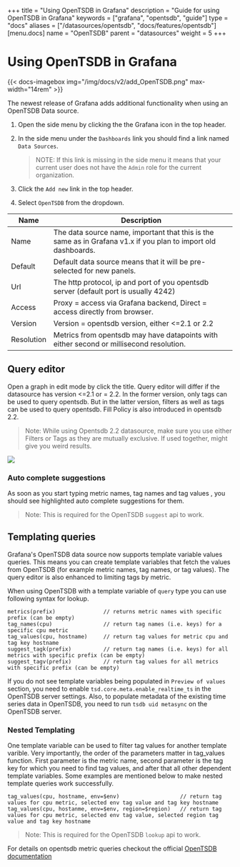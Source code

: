 +++
title = "Using OpenTSDB in Grafana"
description = "Guide for using OpenTSDB in Grafana"
keywords = ["grafana", "opentsdb", "guide"]
type = "docs"
aliases = ["/datasources/opentsdb",	"docs/features/opentsdb"]
[menu.docs]
name = "OpenTSDB"
parent = "datasources"
weight = 5
+++

# Using OpenTSDB in Grafana

{{< docs-imagebox img="/img/docs/v2/add_OpenTSDB.png" max-width="14rem" >}}

The newest release of Grafana adds additional functionality when using an OpenTSDB Data source.

1. Open the side menu by clicking the the Grafana icon in the top header.
2. In the side menu under the `Dashboards` link you should find a link named `Data Sources`.

    > NOTE: If this link is missing in the side menu it means that your current user does not have the `Admin` role for the current organization.

3. Click the `Add new` link in the top header.
4. Select `OpenTSDB` from the dropdown.

Name | Description
------------ | -------------
Name | The data source name, important that this is the same as in Grafana v1.x if you plan to import old dashboards.
Default | Default data source means that it will be pre-selected for new panels.
Url | The http protocol, ip and port of you opentsdb server (default port is usually 4242)
Access | Proxy = access via Grafana backend, Direct = access directly from browser.
Version | Version = opentsdb version, either <=2.1 or 2.2
Resolution | Metrics from opentsdb may have datapoints with either second or millisecond resolution.

## Query editor
Open a graph in edit mode by click the title. Query editor will differ if the datasource has version <=2.1 or = 2.2. In the former version, only tags can be used to query opentsdb. But in the latter version, filters as well as tags can be used to query opentsdb. Fill Policy is also introduced in opentsdb 2.2.

  > Note: While using Opentsdb 2.2 datasource, make sure you use either Filters or Tags as they are mutually exclusive. If used together, might give you weird results.

![](/img/docs/v2/opentsdb_query_editor.png)

### Auto complete suggestions
As soon as you start typing metric names, tag names and tag values , you should see highlighted auto complete suggestions for them.

 > Note: This is required for the OpenTSDB `suggest` api to work.

## Templating queries
Grafana's OpenTSDB data source now supports template variable values queries. This means you can create template variables that fetch the values from OpenTSDB (for example metric names, tag names, or tag values). The query editor is also enhanced to limiting tags by metric.

When using OpenTSDB with a template variable of `query` type you can use following syntax for lookup.

    metrics(prefix)               // returns metric names with specific prefix (can be empty)
    tag_names(cpu)                // return tag names (i.e. keys) for a specific cpu metric
    tag_values(cpu, hostname)     // return tag values for metric cpu and tag key hostname
    suggest_tagk(prefix)          // return tag names (i.e. keys) for all metrics with specific prefix (can be empty)
    suggest_tagv(prefix)          // return tag values for all metrics with specific prefix (can be empty)

If you do not see template variables being populated in `Preview of values` section, you need to enable `tsd.core.meta.enable_realtime_ts` in the OpenTSDB server settings. Also, to populate metadata of the existing time series data in OpenTSDB, you need to run `tsdb uid metasync` on the OpenTSDB server.

### Nested Templating

One template variable can be used to filter tag values for another template varible. Very importantly, the order of the parameters matter in tag_values function. First parameter is the metric name, second parameter is the tag key for which you need to find tag values, and after that all other dependent template variables. Some examples are mentioned below to make nested template queries work successfully.

    tag_values(cpu, hostname, env=$env)                   // return tag values for cpu metric, selected env tag value and tag key hostname
    tag_values(cpu, hostanme, env=$env, region=$region)   // return tag values for cpu metric, selected env tag value, selected region tag value and tag key hostname

> Note: This is required for the OpenTSDB `lookup` api to work.

For details on opentsdb metric queries checkout the official [OpenTSDB documentation](http://opentsdb.net/docs/build/html/index.html)
